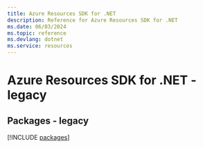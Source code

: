 ```yaml
---
title: Azure Resources SDK for .NET
description: Reference for Azure Resources SDK for .NET
ms.date: 06/03/2024
ms.topic: reference
ms.devlang: dotnet
ms.service: resources
---
```

# Azure Resources SDK for .NET - legacy
## Packages - legacy
[!INCLUDE [packages](resources-index.md)]
